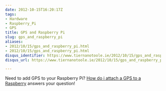 ```yaml
---
date: 2012-10-15T16:20:17Z
tags:
- Hardware
- Raspberry_Pi
- GPS
title: GPS and Raspberry Pi
slug: gps_and_raspberry_pi
aliases:
- 2012/10/15/gps_and_raspberry_pi.html
- 2012/10/15/gps_and_raspberry_pi.html
disqus_identifier: https://www.tiernanotoole.ie/2012/10/15/gps_and_raspberry_pi.html
disqus_url: https://www.tiernanotoole.ie/2012/10/15/gps_and_raspberry_pi.html

---
```

 
 
 
 
 
 
 
 

Need to add GPS to your Raspberry Pi? [How do i attach a GPS to a Raspberry][1] answers your question!

[1]:http://raspberrypi.stackexchange.com/questions/547/how-do-i-attach-a-gps-receiver